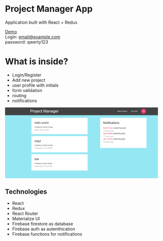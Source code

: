 # Project Manager App

Application built with React + Redux

[Demo](https://project-manager-3901e.firebaseapp.com/signin) <br/>
Login: email@example.com <br/>
password: qwerty123

# What is inside?

* Login/Register
* Add new project
* user profile with initials
* form validation 
* routing
* notifications

![project-manager screenshot](screenshot.png?raw=true)

## Technologies

* React
* Redux
* React Router
* Materialize UI
* Firebase firestore as database
* Firebase auth as autenthication
* Firebase functions for notifications
